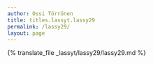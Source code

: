 ```yaml
---
author: Ossi Törrönen
title: titles.lassyt.lassy29
permalink: /lassy29/
layout: page
---
```

{% translate_file _lassyt/lassy29/lassy29.md %}